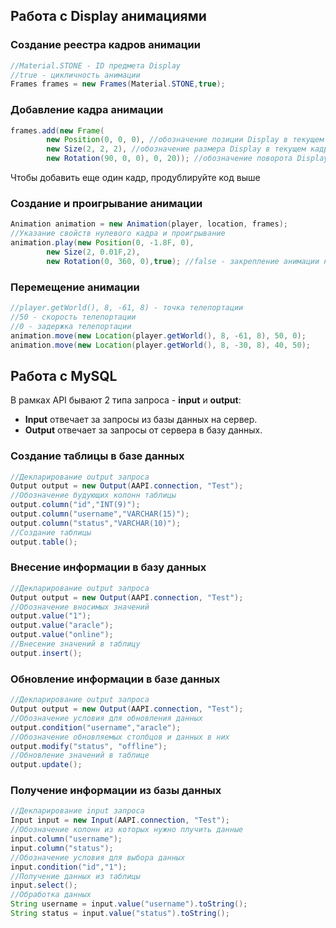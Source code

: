 ## Работа с Display анимациями
### Создание реестра кадров анимации
```java
//Material.STONE - ID предмета Display
//true - цикличность анимации
Frames frames = new Frames(Material.STONE,true);
```
### Добавление кадра анимации
```java
frames.add(new Frame(
        new Position(0, 0, 0), //обозначение позиции Display в текущем кадре
        new Size(2, 2, 2), //обозначение размера Display в текущем кадре
        new Rotation(90, 0, 0), 0, 20)); //обозначение поворота Display в текущем кадре, а также CustomModelData и длительность кадра
```
Чтобы добавить еще один кадр, продублируйте код выше
### Создание и проигрывание анимации
```java
Animation animation = new Animation(player, location, frames);
//Указание свойств нулевого кадра и проигрывание
animation.play(new Position(0, -1.8F, 0),
        new Size(2, 0.01F,2),
        new Rotation(0, 360, 0),true); //false - закрепление анимации на сущности (пассажир)
```
### Перемещение анимации
```java
//player.getWorld(), 8, -61, 8) - точка телепортации
//50 - скорость телепортации
//0 - задержка телепортации
animation.move(new Location(player.getWorld(), 8, -61, 8), 50, 0);
animation.move(new Location(player.getWorld(), 8, -30, 8), 40, 50);
```
## Работа с MySQL
В рамках API бывают 2 типа запроса - **input** и **output**:
- **Input** отвечает за запросы из базы данных на сервер.
- **Output** отвечает за запросы от сервера в базу данных.
### Создание таблицы в базе данных
```java
//Декларирование output запроса
Output output = new Output(AAPI.connection, "Test");
//Обозначение будующих колонн таблицы
output.column("id","INT(9)");
output.column("username","VARCHAR(15)");
output.column("status","VARCHAR(10)");
//Создание таблицы
output.table();
```
### Внесение информации в базу данных
```java
//Декларирование output запроса
Output output = new Output(AAPI.connection, "Test");
//Обозначение вносимых значений
output.value("1");
output.value("aracle");
output.value("online");
//Внесение значений в таблицу
output.insert();
```
### Обновление информации в базе данных
```java
//Декларирование output запроса
Output output = new Output(AAPI.connection, "Test");
//Обозначение условия для обновления данных
output.condition("username","aracle");
//Обозначение обновляемых столбцов и данных в них
output.modify("status", "offline");
//Обновление значений в таблице
output.update();
```
### Получение информации из базы данных
```java
//Декларирование input запроса
Input input = new Input(AAPI.connection, "Test");
//Обозначение колонн из которых нужно плучить данные
input.column("username");
input.column("status");
//Обозначение условия для выбора данных
input.condition("id","1");
//Получение данных из таблицы
input.select();
//Обработка данных
String username = input.value("username").toString();
String status = input.value("status").toString();
```
